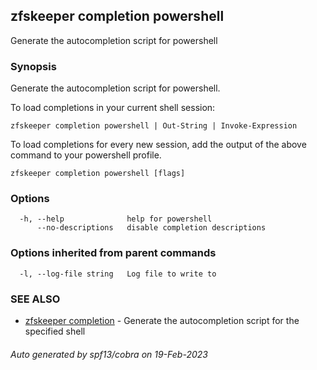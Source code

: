 ## zfskeeper completion powershell

Generate the autocompletion script for powershell

### Synopsis

Generate the autocompletion script for powershell.

To load completions in your current shell session:

	zfskeeper completion powershell | Out-String | Invoke-Expression

To load completions for every new session, add the output of the above command
to your powershell profile.


```
zfskeeper completion powershell [flags]
```

### Options

```
  -h, --help              help for powershell
      --no-descriptions   disable completion descriptions
```

### Options inherited from parent commands

```
  -l, --log-file string   Log file to write to
```

### SEE ALSO

* [zfskeeper completion](zfskeeper_completion.md)	 - Generate the autocompletion script for the specified shell

###### Auto generated by spf13/cobra on 19-Feb-2023
